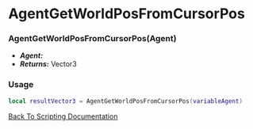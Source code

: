 # AgentGetWorldPosFromCursorPos

### AgentGetWorldPosFromCursorPos(Agent)
- ***Agent:*** 
- ***Returns:*** Vector3

### Usage

```Lua
local resultVector3 = AgentGetWorldPosFromCursorPos(variableAgent)
```


[Back To Scripting Documentation](../README.md)
